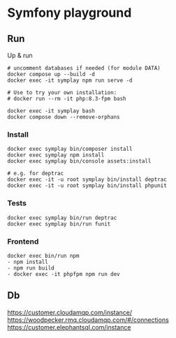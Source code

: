 # Symfony playground

## Run

Up & run
```shell
# uncomment databases if needed (for module DATA)
docker compose up --build -d
docker exec -it symplay npm run serve -d

# Use to try your own installation:
# docker run --rm -it php:8.3-fpm bash

docker exec -it symplay bash
docker compose down --remove-orphans
```

### Install

```shell
docker exec symplay bin/composer install
docker exec symplay npm install
docker exec symplay bin/console assets:install

# e.g. for deptrac 
docker exec -it -u root symplay bin/install deptrac
docker exec -it -u root symplay bin/install phpunit
```

### Tests

```shell
docker exec symplay bin/run deptrac
docker exec symplay bin/run funit
```

### Frontend

```shell
docker exec bin/run npm
- npm install
- npm run build
- docker exec -it phpfpm npm run dev
```


Db
---
https://customer.cloudamqp.com/instance/
https://woodpecker.rmq.cloudamqp.com/#/connections  
https://customer.elephantsql.com/instance
